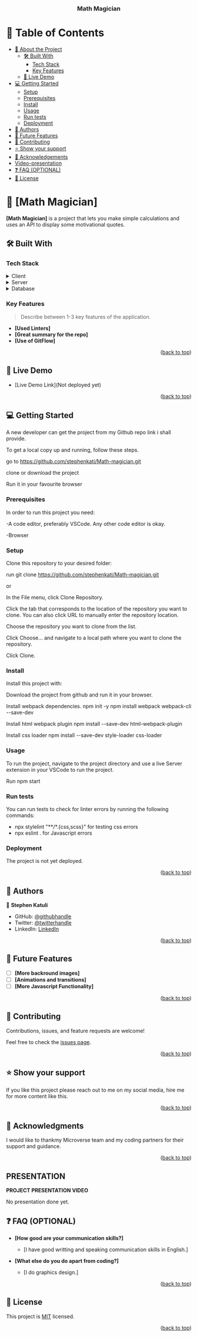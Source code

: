 <!--
HOW TO USE:
This is an example of how you may give instructions on setting up your project locally.

Modify this file to match your project and remove sections that don't apply.

REQUIRED SECTIONS:
-Project description
- Table of Contents
- About the Project
  - Built With
  - Live Demo
- Getting Started
- Authors
- Future Features
- Contributing
- Show your support
- Acknowledgements
- License

OPTIONAL SECTIONS:
- FAQ

After you're finished please remove all the comments and instructions!
-->

<div align="center">
  <!-- You are encouraged to replace this logo with your own! Otherwise you can also remove it. -->
 
  <br/>

  <h3><b>Math Magician</b></h3>

</div>

<!-- TABLE OF CONTENTS -->

# 📗 Table of Contents

- [📖 About the Project](#about-project)
  - [🛠 Built With](#built-with)
    - [Tech Stack](#tech-stack)
    - [Key Features](#key-features)
  - [🚀 Live Demo](#live-demo)
- [💻 Getting Started](#getting-started)
  - [Setup](#setup)
  - [Prerequisites](#prerequisites)
  - [Install](#install)
  - [Usage](#usage)
  - [Run tests](#run-tests)
  - [Deployment](#triangular_flag_on_post-deployment)
- [👥 Authors](#authors)
- [🔭 Future Features](#future-features)
- [🤝 Contributing](#contributing)
- [⭐️ Show your support](#support)
- [🙏 Acknowledgements](#acknowledgements)
- [Video-presentation](#presentation)
- [❓ FAQ (OPTIONAL)](#faq)
- [📝 License](#license)

<!-- PROJECT DESCRIPTION -->

# 📖 [Math Magician]


 **[Math Magician]** is a project that lets you make simple calculations and uses an API to display some motivational quotes.


## 🛠 Built With <a name="built-with"></a>

### Tech Stack <a name="tech-stack"></a>



<details>
  <summary>Client</summary>
  <ul>
    <li><a href="#">CSS</a></li>
    <li><a href="#">JavaScript</a></li>
    <li><a href="#">React js</a></li>
  </ul>
</details>

<details>
  <summary>Server</summary>
  <ul>
    <li><a href="#">No Server build yet</a></li>
  </ul>
</details>

<details>
<summary>Database</summary>
  <ul>
    <li><a href="#">No database build yet</a></li>
  </ul>
</details>

<!-- Features -->

### Key Features <a name="key-features"></a>

> Describe between 1-3 key features of the application.

- **[Used Linters]**
- **[Great summary for the repo]**
- **[Use of GitFlow]**


<p align="right">(<a href="#readme-top">back to top</a>)</p>

<!-- LIVE DEMO -->

## 🚀 Live Demo <a name="live-demo"></a>


- [Live Demo Link](Not deployed yet)

<p align="right">(<a href="#readme-top">back to top</a>)</p>

<!-- GETTING STARTED -->

## 💻 Getting Started <a name="getting-started"></a>

A new developer can get the project from my Github repo link i shall provide.

To get a local copy up and running, follow these steps.


go to https://github.com/stephenkati/Math-magician.git

clone or download the project

Run it in your favourite browser


### Prerequisites

In order to run this project you need:

-A code editor, preferably VSCode. Any other code editor is okay.

-Browser


### Setup

Clone this repository to your desired folder:

run git clone https://github.com/stephenkati/Math-magician.git

or

In the File menu, click Clone Repository.

Click the tab that corresponds to the location of the repository you want to clone. You can also click URL to manually enter the repository location.

Choose the repository you want to clone from the list.

Click Choose... and navigate to a local path where you want to clone the repository.

Click Clone.


### Install

Install this project with:

Download the project from github and run it in your browser.

Install webpack dependencies.
npm init -y
npm install webpack webpack-cli --save-dev

Install html webpack plugin
npm install --save-dev html-webpack-plugin

Install css loader
npm install --save-dev style-loader css-loader


### Usage

To run the project, navigate to the project directory and use a live Server extension in your VSCode to run the project.

Run npm start 


### Run tests

You can run tests to check for linter errors by running the following commands:

- npx stylelint "**/*.{css,scss}" for testing css errors
- npx eslint . for Javascript errors


### Deployment

The project is not yet deployed.


<p align="right">(<a href="#readme-top">back to top</a>)</p>

<!-- AUTHOR -->

## 👥 Authors <a name="authors"></a>


👤 **Stephen Katuli**

- GitHub: [@githubhandle](https://github.com/stephenkati)
- Twitter: [@twitterhandle](https://twitter.com/Stephen57913145)
- LinkedIn: [LinkedIn](https://www.linkedin.com/in/stephen-katuli-a92752251/)


<p align="right">(<a href="#readme-top">back to top</a>)</p>

<!-- FUTURE FEATURES -->

## 🔭 Future Features <a name="future-features"></a>


- [ ] **[More backround images]**
- [ ] **[Animations and transitions]**
- [ ] **[More Javascript Functionality]**

<p align="right">(<a href="#readme-top">back to top</a>)</p>

<!-- CONTRIBUTING -->

## 🤝 Contributing <a name="contributing"></a>

Contributions, issues, and feature requests are welcome!

Feel free to check the [issues page](https://github.com/stephenkati/Math-magician/issues).

<p align="right">(<a href="#readme-top">back to top</a>)</p>

<!-- SUPPORT -->

## ⭐️ Show your support <a name="support"></a>

If you like this project please reach out to me on my social media, hire me for more content like this.

<p align="right">(<a href="#readme-top">back to top</a>)</p>

<!-- ACKNOWLEDGEMENTS -->

## 🙏 Acknowledgments <a name="acknowledgements"></a>

I would like to thankmy Microverse team and my coding partners for their support and guidance.

<p align="right">(<a href="#readme-top">back to top</a>)</p>


<!--A video of project presentation -->

##  PRESENTATION  <a name="presentation"></a>

**PROJECT PRESENTATION VIDEO**

No presentation done yet.


<!-- FAQ (optional) -->

## ❓ FAQ (OPTIONAL) <a name="faq"></a>

- **[How good are your communication skills?]**

  - [I have good writting and speaking communication skills in English.]

- **[What else do you do apart from coding?]**

  - [I do graphics design.]

<p align="right">(<a href="#readme-top">back to top</a>)</p>

<!-- LICENSE -->

## 📝 License <a name="license"></a>

This project is [MIT](/LICENSE.md) licensed.


<p align="right">(<a href="#readme-top">back to top</a>)</p>
